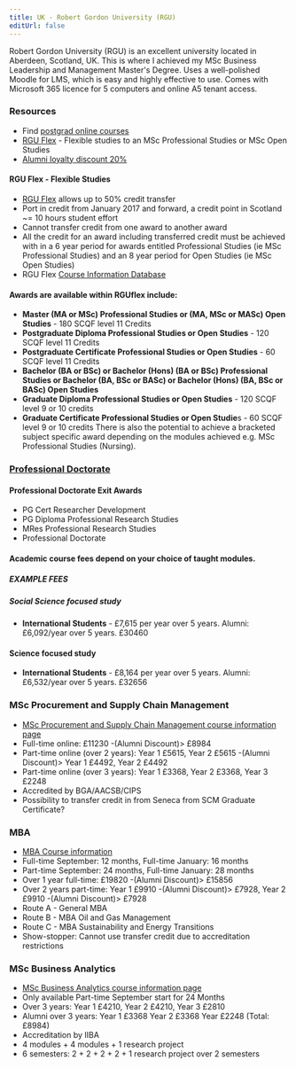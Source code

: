 ```yaml
---
title: UK - Robert Gordon University (RGU)
editUrl: false
---
```


Robert Gordon University (RGU) is an excellent university located in Aberdeen, Scotland, UK. This is where I achieved my MSc Business Leadership and Management Master's Degree. Uses a well-polished Moodle for LMS, which is easy and highly effective to use. Comes with Microsoft 365 licence for 5 computers and online A5 tenant access.

### Resources

* Find [postgrad online courses](https://www.rgu.ac.uk/study/course-search?level_of_study=PG\&mode_of_attendance=online)
* [RGU Flex](https://www.rgu.ac.uk/rguflex) - Flexible studies to an MSc Professional Studies or MSc Open Studies
* [Alumni loyalty discount 20%](https://www.rgu.ac.uk/study/finance-funding/funding-and-scholarships/2261-alumni-loyalty-discount)

#### RGU Flex - Flexible Studies

* [RGU Flex](https://www.rgu.ac.uk/rguflex) allows up to 50% credit transfer
* Port in credit from January 2017 and forward, a credit point in Scotland \~= 10 hours student effort
* Cannot transfer credit from one award to another award
* All the credit for an award including transferred credit must be achieved with in a 6 year period for awards entitled Professional Studies (ie MSc Professional Studies) and an 8 year period for Open Studies (ie MSc Open Studies)
* RGU Flex [Course Information Database](https://www4.rgu.ac.uk/coursedb/disp_course_info.cfm?courseref=0428)

#### Awards are available within RGUflex include:

* **Master (MA or MSc) Professional Studies or (MA, MSc or MASc) Open Studies** - 180 SCQF level 11 Credits
* **Postgraduate Diploma Professional Studies or Open Studies** - 120 SCQF level 11 Credits
* **Postgraduate Certificate Professional Studies or Open Studies** - 60 SCQF level 11 Credits
* **Bachelor (BA or BSc) or Bachelor (Hons) (BA or BSc) Professional Studies or Bachelor (BA, BSc or BASc) or Bachelor (Hons) (BA, BSc or BASc) Open Studies**
* **Graduate Diploma Professional Studies or Open Studies** - 120 SCQF level 9 or 10 credits
* **Graduate Certificate Professional Studies or Open Studie**s - 60 SCQF level 9 or 10 credits There is also the potential to achieve a bracketed subject specific award depending on the modules achieved e.g. MSc Professional Studies (Nursing).

### [Professional Doctorate](https://www.rgu.ac.uk/study/courses/7058-pgcert-pgdip-mres-phd-professional-doctorate)

#### Professional Doctorate Exit Awards

* PG Cert Researcher Development
* PG Diploma Professional Research Studies
* MRes Professional Research Studies
* Professional Doctorate

#### Academic course fees depend on your choice of taught modules.

##### EXAMPLE FEES

##### Social Science focused study

* **International Students** - £7,615 per year over 5 years. Alumni: £6,092/year over 5 years. £30460

#### Science focused study

* **International Students** - £8,164 per year over 5 years. Alumni: £6,532/year over 5 years. £32656

### MSc Procurement and Supply Chain Management

* [MSc Procurement and Supply Chain Management course information page](https://www.rgu.ac.uk/study/courses/814-pgcert-pgdip-msc-procurement-and-supply-chain-management)
* Full-time online: £11230 -(Alumni Discount)> £8984
* Part-time online (over 2 years): Year 1 £5615, Year 2 £5615 -(Alumni Discount)> Year 1 £4492, Year 2 £4492
* Part-time online (over 3 years): Year 1 £3368, Year 2 £3368, Year 3 £2248
* Accredited by BGA/AACSB/CIPS
* Possibility to transfer credit in from Seneca from SCM Graduate Certificate?

### MBA

* [MBA Course information](https://www.rgu.ac.uk/study/courses/571-mba-master-of-business-administration)
* Full-time September: 12 months, Full-time January: 16 months
* Part-time September: 24 months, Full-time January: 28 months
* Over 1 year full-time: £19820 -(Alumni Discount)> £15856
* Over 2 years part-time: Year 1 £9910 -(Alumni Discount)> £7928, Year 2 £9910 -(Alumni Discount)> £7928
* Route A - General MBA
* Route B - MBA Oil and Gas Management
* Route C - MBA Sustainability and Energy Transitions
* Show-stopper: Cannot use transfer credit due to accreditation restrictions

### MSc Business Analytics

* [MSc Business Analytics course information page](https://www.rgu.ac.uk/study/courses/1177-pgcert-pgdip-msc-business-analytics)
* Only available Part-time September start for 24 Months
* Over 3 years: Year 1 £4210, Year 2 £4210, Year 3 £2810
* Alumni over 3 years: Year 1 £3368 Year 2 £3368 Year £2248 (Total: £8984)
* Accreditation by IIBA
* 4 modules + 4 modules + 1 research project
* 6 semesters: 2 + 2 + 2 + 2 + 1 research project over 2 semesters
